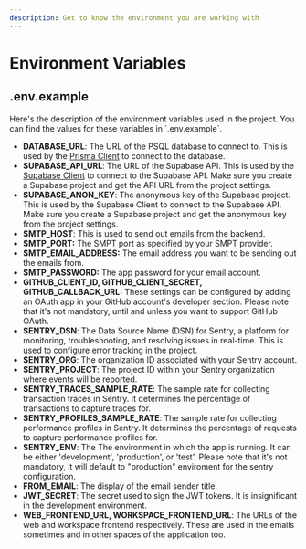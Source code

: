 ```yaml
---
description: Get to know the environment you are working with
---
```


# Environment Variables

## .env.example

Here's the description of the environment variables used in the project. You can find the values for these variables in \`.env.example\`.

* **DATABASE\_URL**: The URL of the PSQL database to connect to. This is used by the [Prisma Client](https://www.prisma.io/docs/orm/prisma-client) to connect to the database.
* **SUPABASE\_API\_URL**: The URL of the Supabase API. This is used by the [Supabase Client](https://supabase.io/docs/reference/javascript/supabase-client) to connect to the Supabase API. Make sure you create a Supabase project and get the API URL from the project settings.
* **SUPABASE\_ANON\_KEY**: The anonymous key of the Supabase project. This is used by the Supabase Client to connect to the Supabase API. Make sure you create a Supabase project and get the anonymous key from the project settings.
* **SMTP\_HOST**: This is used to send out emails from the backend.&#x20;
* **SMTP\_PORT:** The SMPT port as specified by your SMPT provider.
* **SMTP\_EMAIL\_ADDRESS:** The email address you want to be sending out the emails from.
* **SMTP\_PASSWORD:** The app password for your email account. &#x20;
* **GITHUB\_CLIENT\_ID, GITHUB\_CLIENT\_SECRET, GITHUB\_CALLBACK\_URL:** These settings can be configured by adding an OAuth app in your GitHub account's developer section. Please note that it's not mandatory, until and unless you want to support GitHub OAuth.
* **SENTRY\_DSN**: The Data Source Name (DSN) for Sentry, a platform for monitoring, troubleshooting, and resolving issues in real-time. This is used to configure error tracking in the project.
* **SENTRY\_ORG**: The organization ID associated with your Sentry account.
* **SENTRY\_PROJECT**: The project ID within your Sentry organization where events will be reported.
* **SENTRY\_TRACES\_SAMPLE\_RATE**: The sample rate for collecting transaction traces in Sentry. It determines the percentage of transactions to capture traces for.
* **SENTRY\_PROFILES\_SAMPLE\_RATE**: The sample rate for collecting performance profiles in Sentry. It determines the percentage of requests to capture performance profiles for.
* **SENTRY\_ENV**: The The environment in which the app is running. It can be either 'development', 'production', or 'test'. Please note that it's not mandatory, it will default to "production" enviroment for the sentry configuration. 
* **FROM\_EMAIL**: The display of the email sender title.
* **JWT\_SECRET**: The secret used to sign the JWT tokens. It is insignificant in the development environment.
* **WEB\_FRONTEND\_URL, WORKSPACE\_FRONTEND\_URL**: The URLs of the web and workspace frontend respectively. These are used in the emails sometimes and in other spaces of the application too.
